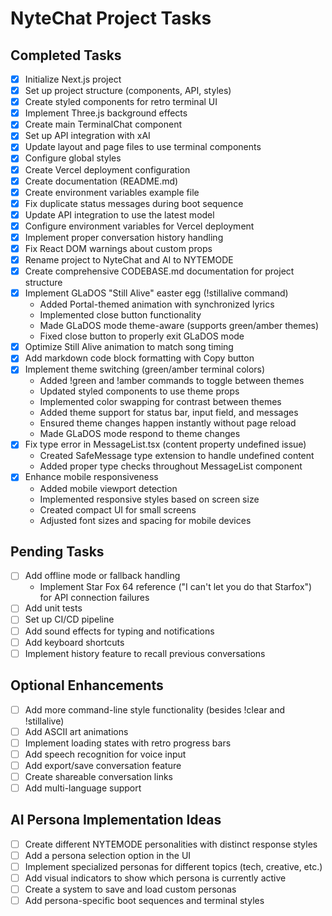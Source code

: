 # NyteChat Project Tasks

## Completed Tasks

- [x] Initialize Next.js project
- [x] Set up project structure (components, API, styles)
- [x] Create styled components for retro terminal UI
- [x] Implement Three.js background effects
- [x] Create main TerminalChat component
- [x] Set up API integration with xAI
- [x] Update layout and page files to use terminal components
- [x] Configure global styles
- [x] Create Vercel deployment configuration
- [x] Create documentation (README.md)
- [x] Create environment variables example file
- [x] Fix duplicate status messages during boot sequence
- [x] Update API integration to use the latest model
- [x] Configure environment variables for Vercel deployment
- [x] Implement proper conversation history handling
- [x] Fix React DOM warnings about custom props
- [x] Rename project to NyteChat and AI to NYTEMODE
- [x] Create comprehensive CODEBASE.md documentation for project structure
- [x] Implement GLaDOS "Still Alive" easter egg (!stillalive command)
  - Added Portal-themed animation with synchronized lyrics
  - Implemented close button functionality
  - Made GLaDOS mode theme-aware (supports green/amber themes)
  - Fixed close button to properly exit GLaDOS mode
- [x] Optimize Still Alive animation to match song timing
- [x] Add markdown code block formatting with Copy button
- [x] Implement theme switching (green/amber terminal colors)
  - Added !green and !amber commands to toggle between themes
  - Updated styled components to use theme props
  - Implemented color swapping for contrast between themes
  - Added theme support for status bar, input field, and messages
  - Ensured theme changes happen instantly without page reload
  - Made GLaDOS mode respond to theme changes
- [x] Fix type error in MessageList.tsx (content property undefined issue)
  - Created SafeMessage type extension to handle undefined content
  - Added proper type checks throughout MessageList component
- [x] Enhance mobile responsiveness
  - Added mobile viewport detection
  - Implemented responsive styles based on screen size
  - Created compact UI for small screens
  - Adjusted font sizes and spacing for mobile devices

## Pending Tasks

- [ ] Add offline mode or fallback handling
  - Implement Star Fox 64 reference ("I can't let you do that Starfox") for API connection failures
- [ ] Add unit tests
- [ ] Set up CI/CD pipeline
- [ ] Add sound effects for typing and notifications
- [ ] Add keyboard shortcuts
- [ ] Implement history feature to recall previous conversations

## Optional Enhancements

- [ ] Add more command-line style functionality (besides !clear and !stillalive)
- [ ] Add ASCII art animations
- [ ] Implement loading states with retro progress bars
- [ ] Add speech recognition for voice input
- [ ] Add export/save conversation feature
- [ ] Create shareable conversation links
- [ ] Add multi-language support

## AI Persona Implementation Ideas

- [ ] Create different NYTEMODE personalities with distinct response styles
- [ ] Add a persona selection option in the UI
- [ ] Implement specialized personas for different topics (tech, creative, etc.)
- [ ] Add visual indicators to show which persona is currently active
- [ ] Create a system to save and load custom personas
- [ ] Add persona-specific boot sequences and terminal styles 